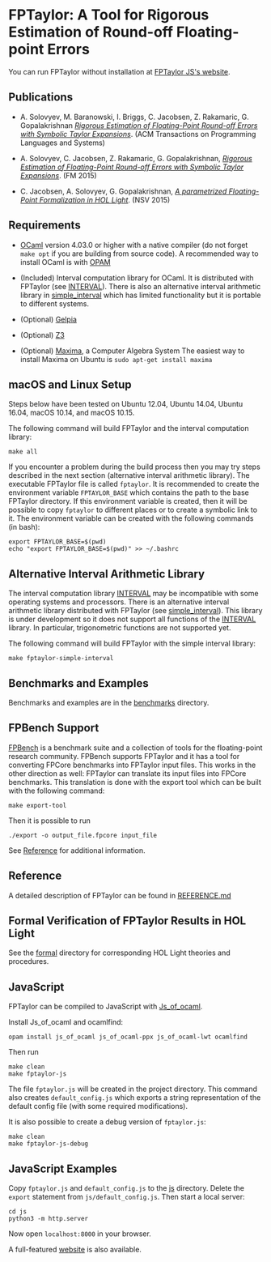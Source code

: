 FPTaylor: A Tool for Rigorous Estimation of Round-off Floating-point Errors
===========================================================================

You can run FPTaylor without installation at 
[FPTaylor JS's website](https://monadius.github.io/FPTaylorJS).

Publications
------------

- A. Solovyev, M. Baranowski, I. Briggs, C. Jacobsen, Z. Rakamaric, G. Gopalakrishnan [*Rigorous Estimation of Floating-Point Round-off Errors with Symbolic Taylor Expansions*](https://soarlab.org/publications/2018_toplas_sbbjrg/). (ACM Transactions on Programming Languages and Systems)

- A. Solovyev, C. Jacobsen, Z. Rakamaric, G. Gopalakrishnan,
[*Rigorous Estimation of Floating-Point Round-off Errors with Symbolic Taylor Expansions*](https://soarlab.org/publications/2015_fm_sjrg/). (FM 2015)

- C. Jacobsen, A. Solovyev, G. Gopalakrishnan,
[*A parametrized Floating-Point Formalization in HOL Light*](http://www.cs.utah.edu/fv/papers/nsv15-fp-hol-light.pdf). (NSV 2015)

Requirements
-------------

- [OCaml](http://ocaml.org/) version 4.03.0 or higher with a native compiler (do
  not forget `make opt` if you are building from source code). 
  A recommended way to install OCaml is with [OPAM](https://opam.ocaml.org/doc/Install.html)

- (Included) Interval computation library for OCaml. It is distributed with
  FPTaylor (see [INTERVAL](INTERVAL)). There is also an alternative
  interval arithmetic library in [simple_interval](simple_interval)
  which has limited functionality but it is portable to different
  systems.

- (Optional) [Gelpia](https://github.com/soarlab/gelpia)

- (Optional) [Z3](https://github.com/Z3Prover/z3)

- (Optional) [Maxima](http://maxima.sourceforge.net), a Computer Algebra System
  The easiest way to install Maxima on Ubuntu is `sudo apt-get install maxima`

macOS and Linux Setup
---------------------

Steps below have been tested on Ubuntu 12.04, Ubuntu 14.04, Ubuntu 16.04, macOS 10.14, 
and macOS 10.15.

The following command will build FPTaylor and the interval computation library:

    make all

If you encounter a problem during the build process then you may try
steps described in the next section (alternative interval arithmetic library).
The executable FPTaylor file is called `fptaylor`. It is recommended to
create the environment variable `FPTAYLOR_BASE` which contains the
path to the base FPTaylor directory.  If this environment variable is
created, then it will be possible to copy `fptaylor` to different
places or to create a symbolic link to it. The environment variable
can be created with the following commands (in bash):

    export FPTAYLOR_BASE=$(pwd)
    echo "export FPTAYLOR_BASE=$(pwd)" >> ~/.bashrc

Alternative Interval Arithmetic Library
---------------------------------------

The interval computation library [INTERVAL](INTERVAL) may be incompatible with
some operating systems and processors. There is an alternative interval arithmetic
library distributed with FPTaylor (see [simple_interval](simple_interval)).
This library is under development so it does not support all functions
of the [INTERVAL](INTERVAL) library. In particular, trigonometric
functions are not supported yet.

The following command will build FPTaylor with the simple interval
library:

    make fptaylor-simple-interval

Benchmarks and Examples
-----------------------

Benchmarks and examples are in the [benchmarks](benchmarks) directory.

FPBench Support
---------------

[FPBench](http://fpbench.org/) is a benchmark suite and a collection of tools for
the floating-point research community. FPBench supports FPTaylor and it has a tool
for converting FPCore benchmarks into FPTaylor input files. This works in the other 
direction as well: FPTaylor can translate its input files into FPCore benchmarks.
This translation is done with the export tool which can be built with the following
command:

    make export-tool

Then it is possible to run

    ./export -o output_file.fpcore input_file

See [Reference](REFERENCE.md#creating-fpcore-benchmarks) for additional information.

Reference
---------

A detailed description of FPTaylor can be found in
[REFERENCE.md](REFERENCE.md)

Formal Verification of FPTaylor Results in HOL Light
----------------------------------------------------

See the [formal](formal) directory for corresponding HOL Light
theories and procedures.

JavaScript
----------

FPTaylor can be compiled to JavaScript with [Js_of_ocaml](https://ocsigen.org/js_of_ocaml).

Install Js_of_ocaml and ocamlfind:

```
opam install js_of_ocaml js_of_ocaml-ppx js_of_ocaml-lwt ocamlfind
```

Then run

```
make clean
make fptaylor-js
```

The file `fptaylor.js` will be created in the project directory. 
This command also creates `default_config.js` which exports a string representation
of the default config file (with some required modifications).

It is also possible to create a debug version of `fptaylor.js`:

```
make clean
make fptaylor-js-debug
```

JavaScript Examples
-------------------

Copy `fptaylor.js` and `default_config.js` to the [js](js) directory.
Delete the `export` statement from `js/default_config.js`.
Then start a local server:

```
cd js
python3 -m http.server
```

Now open `localhost:8000` in your browser.

A full-featured [website](https://monadius.github.io/FPTaylorJS) is also available.
